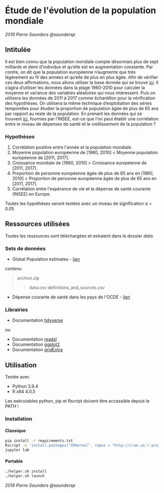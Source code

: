 # Étude de l'évolution de la population mondiale

_2019 Pierre Saunders @saundersp_

## Intitulée

Il est bien connu que la population mondiale compte désormais plus de sept milliards et demi d’individus et qu’elle est en augmentation constante.
Par contre, on dit que la population européenne n’augmente que très légèrement au fil des années et qu’elle de plus en plus âgée.
Afin de vérifier ces deux affirmations, nous allons utiliser la base donnée qui se trouve [ici](https://www.kaggle.com/theworldbank/global-population-estimates).
Il s’agira d’utiliser les données dans la plage 1960-2010 pour calculer la moyenne et variance des variables aléatoires qui nous intéressent.
Puis on utilisera les données de 2011 à 2017 comme ́échantillon pour la vérification des hypothèses.
On utilisera la même technique d’exploitation des séries temporelles pour ́étudier la proportion de population âgée de plus de 65 ans par rapport au reste de la population.
En prenant les données qui se trouvent [ici](https://www.insee.fr/fr/statistiques/2387502), fournies par l’INSEE, est-ce que l'on peut ́établir une corrélation entre le niveau de dépenses de santé et le vieillissement de la population ?

### Hypothèses

1. Corrélation positive entre l'année et la population mondiale.
2. Moyenne population européenne de [1960, 2010] < Moyenne population européenne de [2011, 2017].
3. Croissance mondiale de [1960, 2010] > Croissance européenne de [2011, 2017].
4. Proportion de personne européenne âgée de plus de 65 ans en [1960, 2010] < Proportion de personne européenne âgée de plus de 65 ans en [2011, 2017].
5. Corrélation entre l'espérance de vie et la dépense de santé courante (INSEE) en Europe.

Toutes les hypothèses seront testées avec un niveau de signification α = 0.05

## Ressources utilisées

Toutes les ressources sont téléchargées et extraient dans le dossier _data_.

### Sets de données

- Global Population estimates - [lien](https://www.kaggle.com/theworldbank/global-population-estimates)

_contenu_

> archive.zip
>
> > data.csv
> > definitions_and_sources.csv

- Dépense courante de santé dans les pays de l'OCDE - [lien](https://www.insee.fr/fr/statistiques/2387502)

### Librairies

- Documentation [tidyverse](https://www.tidyverse.org/)

ou

- Documentation [readxl](https://readxl.tidyverse.org/)
- Documentation [ggplot2](https://ggplot2.tidyverse.org/reference/)
- Documentation [gridExtra](https://cran.r-project.org/web/packages/gridExtra/vignettes/arrangeGrob.html)

## Utilisation

Testée avec

- Python 3.9.4
- R x64 4.0.5

Les exécutables python, pip et Rscript doivent être accessible depuis le PATH !

### Installation

#### Classique

```bash
pip install -r requirements.txt
Rscript -e 'install.packages("IRkernel", repos = "http://cran.us.r-project.org");library(IRkernel);IRkernel::installspec()'
jupyter lab
```

#### Portable

```bash
./helper.sh install
./helper.sh launch
```

_2019 Pierre Saunders @saundersp_
